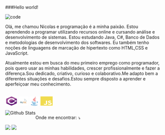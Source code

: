
###Hello world! 


<img width="30" height="30" src="https://img.icons8.com/color/48/code.png" alt="code"/>
</p> 

Olá, me chamou Nicolas e programação é a minha paixão. Estou aprendendo a programar utilizando recursos online e cursando análise e desenvolvimento de sistemas. Estou estudando Java, C#, Banco de Dados e metodologias de desenvolvimento dos softwares. Eu também tenho noções de linguagens de marcação de hipertexto como HTML,CSS e JavaScript.

Atualmente estou em busca do meu primeiro emprego como programador, pois quero usar as minhas habilidades, crescer profissionalmente e fazer a diferença.Sou dedicado, criativo, curioso e colaborativo.Me adapto bem a diferentes situações e desafios.Estou sempre disposto a aprender e aperfeiçoar meu conhecimento.


  <div style="display: inline_block"><br>
 
  <img align="center" alt="Csharp" height="30" width="40" src="https://raw.githubusercontent.com/devicons/devicon/master/icons/csharp/csharp-original.svg">
    <img align="center" alt="Csharp" height="30" width="30" src="https://raw.githubusercontent.com/github/explore/80688e429a7d4ef2fca1e82350fe8e3517d3494d/topics/mysql/mysql.png" alt="MySQL"/>
  <img align="center" alt="-Csharp" height="30" width="30" 
    src="https://github.com/devicons/devicon/blob/master/icons/java/java-original.svg" alt="Java"/>
  <img align="center" alt="nicolas-Js" height="30" width="40" src="https://raw.githubusercontent.com/devicons/devicon/master/icons/javascript/javascript-plain.svg">
<br>
  
 </p>
      <img
        align="left"
        src="https://github-readme-stats.vercel.app/api/top-langs/?username=NicolasKonishi&theme=dark&hide_border=false&include_all_commits=true&count_private=true&layout=compact"
        alt="Github Stats"
      />
    </td>
    

##

<div> 
  <p align="left">
  Onde me encontrar: ⤵️
</p>
  <a href = "mailto:kenzonicolas8@gmail.com"><img src="https://img.shields.io/badge/-Gmail-%23333?style=for-the-badge&logo=gmail&logoColor=white" target="_blank"></a>
  <a href="https://www.linkedin.com/in/nicolas-onishi-b893b6212/" target="_blank"><img src="https://img.shields.io/badge/-LinkedIn-%230077B5?style=for-the-badge&logo=linkedin&logoColor=white" target="_blank"></a> 
</div>

